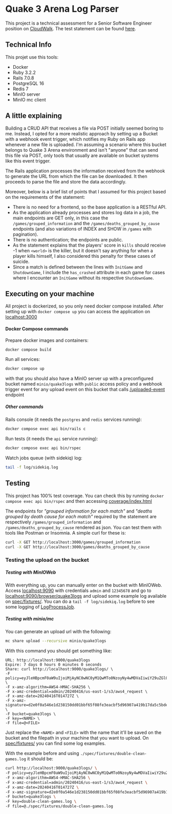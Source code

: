 # Quake 3 Arena Log Parser

This project is a technical assessment for a Senior Software Engineer position on
[CloudWalk](https://cloudwalk.io/). The test statement can be found [here](./technical-test.mb).

## Technical Info

This projet use this tools:
- Docker
- Ruby 3.2.2
- Rails 7.0.8
- PostgreSQL 16
- Redis 7
- MinIO server
- MinIO mc client

## A little explaining
Building a CRUD API that receives a file via POST initially seemed boring to me.
Instead, I opted for a more realistic approach by setting up a Bucket with a
webhook event trigger, which notifies my Ruby on Rails app whenever a new file
is uploaded. I'm assuming a scenario where this bucket belongs to Quake 3 Arena
environment and isn't "anyone" that can send this file via POST, only tools
that usually are available on bucket systems like this event trigger.

The Rails application processes the information received from the webhook to
generate the URL from which the file can be downloaded. It then proceeds to parse
the file and store the data accordingly.

Moreover, below is a brief list of points that I assumed for this project based on
the requirements of the statement:
- There is no need for a frontend, so the base application is a RESTful API.
- As the application already processes and stores log data in a job, the main
endpoints are GET only, in this case the `/games/grouped_information` and the
`/games/deaths_grouped_by_cause` endpoints (and also variations of INDEX and
SHOW in `/games` with pagination).
- There is no authentication; the endpoints are public.
- As the statement explains that the players' score in `kills` should receive -1
when `<world>` is the killer, but it doesn't say anything for when a player
kills himself, I also considered this penalty for these cases of suicide.
- Since a match is defined between the lines with `InitGame` and `ShutdownGame`,
I include the `has_crashed` attribute in each game for cases where I encounter an
`InitGame` without its respective `ShutdownGame`.

## Executing on your machine

All project is dockerized, so you only need docker compose installed. 
After setting up with `docker compose up` you can access the application
on [localhost:3000](http://localhost:3000)

#### Docker Compose commands

Prepare docker images and containers:
```sh
docker compose build
```

Run all services:
```sh
docker compose up
```

with that you should also have a MinIO server up with a preconfigured
bucket named `minio/quake3logs` with `public` access policy and a
webhook trigger event for any upload event on this bucket that calls
[/uploaded-event](http://localhost:3000/uploaded-event) endpoint


##### Other commands
Rails console (it needs the `postgres` and `redis` services running):
```sh
docker compose exec api bin/rails c
```

Run tests (it needs the `api` service running):
```sh
docker compose exec api bin/rspec
```

Watch jobs queue (with sidekiq) log:
```sh
tail -f log/sidekiq.log
```

## Testing

This project has 100% test coverage. You can check this by
running `docker compose exec api bin/rspec` and then accessing
[coverage/index.html](./coverage/index.html)

The endpoints for *"grouped information for each match"* and *"deaths grouped
by death cause for each match"* required by the statement are respectively
`/games/grouped_information` and `/games/deaths_grouped_by_cause` rendered as
json. You can test them with tools like Postman or Insomnia. A simple curl for
these is:
```sh
curl -X GET http://localhost:3000/games/grouped_information
curl -X GET http://localhost:3000/games/deaths_grouped_by_cause
```
### Testing the upload on the bucket

##### Testing with MinIOWeb
With everything up, you can manually enter on the bucket with MinIOWeb. Access
[localhost:9090](http://localhost:9090) with credentials `admin` and `12345678`
and go to [localhost:9090/browser/quake3logs](http://localhost:9090/browser/quake3logs)
and upload some example log available on [spec/fixtures/](./spec/fixtures/). You can do
a `tail -f log/sidekiq.log` before to see some logging of [LogProcessJob](./app/sidekiq/log_process_job.rb). 

##### Testing with minio/mc 
You can generate an upload url with the following:
```sh
mc share upload --recursive minio/quake3logs
````

With this command you should get something like:
```
URL: http://localhost:9000/quake3logs
Expire: 7 days 0 hours 0 minutes 0 seconds
Share: curl http://localhost:9000/quake3logs/ \ 
-F policy=eyJleHBpcmF0aW9uIjoiMjAyNC0wNC0yM1QwMTo0NzoyNy4wMDVaIiwiY29uZGl0aW9ucyI6W1siZXEiLCIkYnVja2V0IiwicXVha2UzbG9ncyJdLFsic3RhcnRzLXdpdGgiLCIka2V5IiwiIl0sWyJlcSIsIiR4LWFtei1kYXRlIiwiMjAyNDA0MTZUMDE0NzI3WiJdLFsiZXEiLCIkeC1hbXotYWxnb3JpdGhtIiwiQVdTNC1ITUFDLVNIQTI1NiJdLFsiZXEiLCIkeC1hbXotY3JlZGVudGlhbCIsImFkbWluLzIwMjQwNDE2L3VzLWVhc3QtMS9zMy9hd3M0X3JlcXVlc3QiXV19 \
-F x-amz-algorithm=AWS4-HMAC-SHA256 \
-F x-amz-credential=admin/20240416/us-east-1/s3/aws4_request \
-F x-amz-date=20240416T014727Z \
-F x-amz-signature=d2e0f0a546e1d238150dd01bbf65f08fe3eacbf5d96907a419b17da5c5bdec41 \
-F bucket=quake3logs \
-F key=<NAME> \
-F file=@<FILE>
```
Just replace the `<NAME>` and `<FILE>` with the name that it'll be saved
on the bucket and the filepath in your machine that you want to upload.
On [spec/fixtures/](./spec/fixtures/) you can find some log examples.

With the example before and using `./spec/fixtures/double-clean-games.log` it should be:
```sh
curl http://localhost:9000/quake3logs/ \ 
-F policy=eyJleHBpcmF0aW9uIjoiMjAyNC0wNC0yM1QwMTo0NzoyNy4wMDVaIiwiY29uZGl0aW9ucyI6W1siZXEiLCIkYnVja2V0IiwicXVha2UzbG9ncyJdLFsic3RhcnRzLXdpdGgiLCIka2V5IiwiIl0sWyJlcSIsIiR4LWFtei1kYXRlIiwiMjAyNDA0MTZUMDE0NzI3WiJdLFsiZXEiLCIkeC1hbXotYWxnb3JpdGhtIiwiQVdTNC1ITUFDLVNIQTI1NiJdLFsiZXEiLCIkeC1hbXotY3JlZGVudGlhbCIsImFkbWluLzIwMjQwNDE2L3VzLWVhc3QtMS9zMy9hd3M0X3JlcXVlc3QiXV19 \
-F x-amz-algorithm=AWS4-HMAC-SHA256 \
-F x-amz-credential=admin/20240416/us-east-1/s3/aws4_request \
-F x-amz-date=20240416T014727Z \
-F x-amz-signature=d2e0f0a546e1d238150dd01bbf65f08fe3eacbf5d96907a419b17da5c5bdec41 \
-F bucket=quake3logs \
-F key=double-clean-games.log \
-F file=@./spec/fixtures/double-clean-games.log
```
